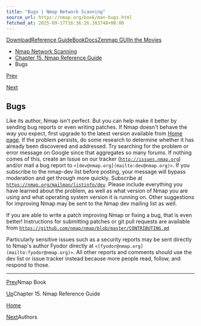 ```yaml
---
title: "Bugs | Nmap Network Scanning"
source_url: https://nmap.org/book/man-bugs.html
fetched_at: 2025-09-17T16:36:26.383748+00:00
---
```


[Download](https://nmap.org/download.html)[Reference Guide](https://nmap.org/book/man.html)[Book](https://nmap.org/book/)[Docs](https://nmap.org/docs.html)[Zenmap GUI](https://nmap.org/zenmap/)[In the Movies](https://nmap.org/movies/)

* [Nmap Network Scanning](https://nmap.org/book/toc.html)
* [Chapter 15. Nmap Reference Guide](https://nmap.org/book/man.html)
* Bugs

[Prev](https://nmap.org/book/man-book.html)

[Next](https://nmap.org/book/man-author.html)

Bugs
----------

[]()

Like its author, Nmap isn't perfect. But you can help make it better by sending bug reports or even writing patches. If Nmap doesn't behave the way you expect, first upgrade to the latest version available from [Home page](https://nmap.org/). If the problem persists, do some research to determine whether it has already been discovered and addressed. Try searching for the problem or error message on Google since that aggregates so many forums. If nothing comes of this, create an Issue on our tracker ([`http://issues.nmap.org`](http://issues.nmap.org/)) and/or mail a bug report to `<[dev@nmap.org](mailto:dev@nmap.org)>`. If you subscribe to the nmap-dev list before posting, your message will bypass moderation and get through more quickly. Subscribe at [`https://nmap.org/mailman/listinfo/dev`](https://nmap.org/mailman/listinfo/dev). Please include everything you have learned about the problem, as well as what version of Nmap you are using and what operating system version it is running on. Other suggestions for improving Nmap may be sent to the Nmap dev mailing list as well.

If you are able to write a patch improving Nmap or fixing a bug, that is even better! Instructions for submitting patches or git pull requests are available from [`https://github.com/nmap/nmap/blob/master/CONTRIBUTING.md`](https://github.com/nmap/nmap/blob/master/CONTRIBUTING.md)

Particularly sensitive issues such as a security reports may be sent directly to Nmap's author Fyodor directly at `<[fyodor@nmap.org](mailto:fyodor@nmap.org)>`. All other reports and comments should use the dev list or issue tracker instead because more people read, follow, and respond to those.

---

[Prev](https://nmap.org/book/man-book.html)Nmap Book

[Up](https://nmap.org/book/man.html)Chapter 15. Nmap Reference Guide

[Home](https://nmap.org/book/toc.html)

[Next](https://nmap.org/book/man-author.html)Authors